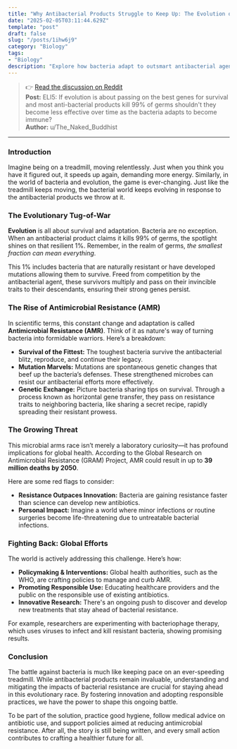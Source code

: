 ```yaml
---
title: "Why Antibacterial Products Struggle to Keep Up: The Evolution of Superbugs"
date: "2025-02-05T03:11:44.629Z"
template: "post"
draft: false
slug: "/posts/1ihw6j9"
category: "Biology"
tags:
- "Biology"
description: "Explore how bacteria adapt to outsmart antibacterial agents and what it means for our health."
---
```

>👉 [Read the discussion on Reddit](https://www.reddit.com/r/explainlikeimfive/comments/1ihw6j9)  
>**Post:** ELI5: If evolution is about passing on the best genes for survival and most anti-bacterial products kill 99% of germs shouldn't they become less effective over time as the bacteria adapts to become immune?  
>**Author:** u/The_Naked_Buddhist  
---

### Introduction

Imagine being on a treadmill, moving relentlessly. Just when you think you have it figured out, it speeds up again, demanding more energy. Similarly, in the world of bacteria and evolution, the game is ever-changing. Just like the treadmill keeps moving, the bacterial world keeps evolving in response to the antibacterial products we throw at it.

### The Evolutionary Tug-of-War

**Evolution** is all about survival and adaptation. Bacteria are no exception. When an antibacterial product claims it kills 99% of germs, the spotlight shines on that resilient 1%. Remember, in the realm of germs, *the smallest fraction can mean everything*.

This 1% includes bacteria that are naturally resistant or have developed mutations allowing them to survive. Freed from competition by the antibacterial agent, these survivors multiply and pass on their invincible traits to their descendants, ensuring their strong genes persist.

### The Rise of Antimicrobial Resistance (AMR)

In scientific terms, this constant change and adaptation is called **Antimicrobial Resistance (AMR)**. Think of it as nature's way of turning bacteria into formidable warriors. Here’s a breakdown:

- **Survival of the Fittest:** The toughest bacteria survive the antibacterial blitz, reproduce, and continue their legacy.
- **Mutation Marvels:** Mutations are spontaneous genetic changes that beef up the bacteria’s defenses. These strengthened microbes can resist our antibacterial efforts more effectively.
- **Genetic Exchange:** Picture bacteria sharing tips on survival. Through a process known as horizontal gene transfer, they pass on resistance traits to neighboring bacteria, like sharing a secret recipe, rapidly spreading their resistant prowess.

### The Growing Threat

This microbial arms race isn’t merely a laboratory curiosity—it has profound implications for global health. According to the Global Research on Antimicrobial Resistance (GRAM) Project, AMR could result in up to **39 million deaths by 2050**. 

Here are some red flags to consider:

- **Resistance Outpaces Innovation:** Bacteria are gaining resistance faster than science can develop new antibiotics.
- **Personal Impact:** Imagine a world where minor infections or routine surgeries become life-threatening due to untreatable bacterial infections.

### Fighting Back: Global Efforts

The world is actively addressing this challenge. Here’s how:

- **Policymaking & Interventions:** Global health authorities, such as the WHO, are crafting policies to manage and curb AMR.
- **Promoting Responsible Use:** Educating healthcare providers and the public on the responsible use of existing antibiotics.
- **Innovative Research:** There's an ongoing push to discover and develop new treatments that stay ahead of bacterial resistance.

For example, researchers are experimenting with bacteriophage therapy, which uses viruses to infect and kill resistant bacteria, showing promising results.

### Conclusion

The battle against bacteria is much like keeping pace on an ever-speeding treadmill. While antibacterial products remain invaluable, understanding and mitigating the impacts of bacterial resistance are crucial for staying ahead in this evolutionary race. By fostering innovation and adopting responsible practices, we have the power to shape this ongoing battle. 

To be part of the solution, practice good hygiene, follow medical advice on antibiotic use, and support policies aimed at reducing antimicrobial resistance. After all, the story is still being written, and every small action contributes to crafting a healthier future for all.
